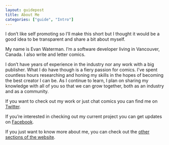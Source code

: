 ```yaml
---
layout: guidepost
title: About Me
categories: ["guide", "Intro"]
---
```


I don’t like self promoting so I’ll make this short but I thought it would be a good idea to be transparent and share a bit about myself.

My name is Evan Waterman. I’m a software developer living in Vancouver, Canada. I also write and letter comics.

I don’t have years of experience in the industry nor any work with a big publisher. What I do have though is a fiery passion for comics. I’ve spent countless hours researching and honing my skills in the hopes of becoming the best creator I can be. As I continue to learn, I plan on sharing my knowledge with all of you so that we can grow together, both as an industry and as a community.

If you want to check out my work or just chat comics you can find me on [Twitter](https://twitter.com/Evan_Waterman).

If you’re interested in checking out my current project you can get updates on [Facebook](https://www.facebook.com/MoreThanMenComic/).

If you just want to know more about me, you can check out the [other sections of the website](http://evanjwaterman.com).
